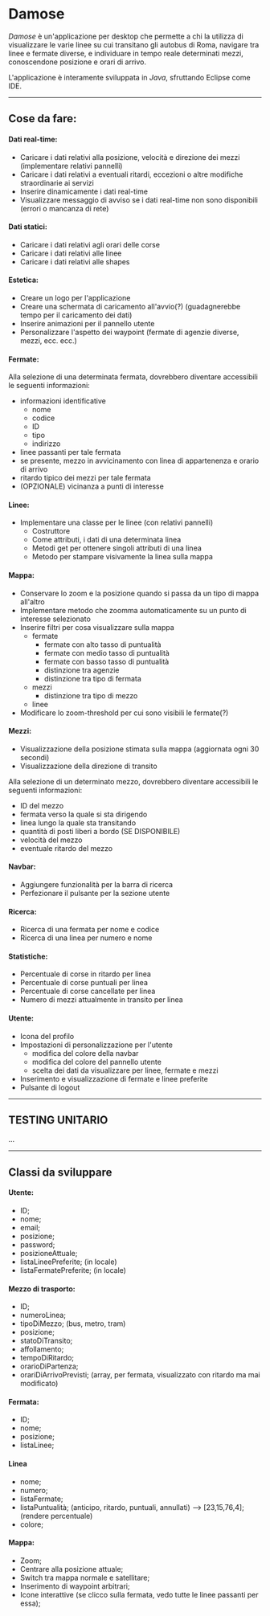 # Damose
*Damose* è un'applicazione per desktop che permette a chi la utilizza di visualizzare le varie linee su cui transitano gli autobus di Roma, navigare tra linee e fermate diverse, e individuare in tempo reale determinati mezzi, conoscendone posizione e orari di arrivo.

L'applicazione è interamente sviluppata in *Java*, sfruttando Eclipse come IDE. 

___

## Cose da fare:

#### Dati real-time:
- Caricare i dati relativi alla posizione, velocità e direzione dei mezzi (implementare relativi pannelli)
- Caricare i dati relativi a eventuali ritardi, eccezioni o altre modifiche straordinarie ai servizi
- Inserire dinamicamente i dati real-time
- Visualizzare messaggio di avviso se i dati real-time non sono disponibili (errori o mancanza di rete)

#### Dati statici:
- Caricare i dati relativi agli orari delle corse
- Caricare i dati relativi alle linee
- Caricare i dati relativi alle shapes

#### Estetica:
- Creare un logo per l'applicazione
- Creare una schermata di caricamento all'avvio(?) (guadagnerebbe tempo per il caricamento dei dati)
- Inserire animazioni per il pannello utente
- Personalizzare l'aspetto dei waypoint (fermate di agenzie diverse, mezzi, ecc. ecc.)

#### Fermate:
Alla selezione di una determinata fermata, dovrebbero diventare accessibili le seguenti informazioni:
- informazioni identificative
	- nome
	- codice
	- ID
	- tipo
	- indirizzo
- linee passanti per tale fermata
- se presente, mezzo in avvicinamento con linea di appartenenza e orario di arrivo
- ritardo tipico dei mezzi per tale fermata
- (OPZIONALE) vicinanza a punti di interesse

#### Linee:
- Implementare una classe per le linee (con relativi pannelli)
	- Costruttore
	- Come attributi, i dati di una determinata linea
	- Metodi get per ottenere singoli attributi di una linea
	- Metodo per stampare visivamente la linea sulla mappa

#### Mappa:
- Conservare lo zoom e la posizione quando si passa da un tipo di mappa all'altro
- Implementare metodo che zoomma automaticamente su un punto di interesse selezionato
- Inserire filtri per cosa visualizzare sulla mappa
	- fermate
		- fermate con alto tasso di puntualità
		- fermate con medio tasso di puntualità
		- fermate con basso tasso di puntualità
		- distinzione tra agenzie
		- distinzione tra tipo di fermata
	- mezzi
		- distinzione tra tipo di mezzo
	- linee
- Modificare lo zoom-threshold per cui sono visibili le fermate(?)

#### Mezzi:
- Visualizzazione della posizione stimata sulla mappa (aggiornata ogni 30 secondi)
- Visualizzazione della direzione di transito

Alla selezione di un determinato mezzo, dovrebbero diventare accessibili le seguenti informazioni:
- ID del mezzo
- fermata verso la quale si sta dirigendo
- linea lungo la quale sta transitando
- quantità di posti liberi a bordo (SE DISPONIBILE)
- velocità del mezzo
- eventuale ritardo del mezzo

#### Navbar:
- Aggiungere funzionalità per la barra di ricerca
- Perfezionare il pulsante per la sezione utente

#### Ricerca:
- Ricerca di una fermata per nome e codice
- Ricerca di una linea per numero e nome

#### Statistiche:
- Percentuale di corse in ritardo per linea
- Percentuale di corse puntuali per linea
- Percentuale di corse cancellate per linea
- Numero di mezzi attualmente in transito per linea

#### Utente:
- Icona del profilo
- Impostazioni di personalizzazione per l'utente
	- modifica del colore della navbar
	- modifica del colore del pannello utente
	- scelta dei dati da visualizzare per linee, fermate e mezzi
- Inserimento e visualizzazione di fermate e linee preferite
- Pulsante di logout
___

## TESTING UNITARIO
...
___

## Classi da sviluppare

#### Utente:
- ID;
- nome;
- email;
- posizione;
- password;
- posizioneAttuale;
- listaLineePreferite; (in locale)
- listaFermatePreferite; (in locale)

#### Mezzo di trasporto:
- ID;
- numeroLinea;
- tipoDiMezzo; (bus, metro, tram)
- posizione;
- statoDiTransito;
- affollamento;
- tempoDiRitardo;
- orarioDiPartenza;
- orariDiArrivoPrevisti; (array, per fermata, visualizzato con ritardo ma mai modificato)

#### Fermata:
- ID;
- nome; 
- posizione;
- listaLinee;

#### Linea
- nome;
- numero;
- listaFermate;
- listaPuntualità; (anticipo, ritardo, puntuali, annullati) —> [23,15,76,4]; (rendere percentuale)
- colore;

#### Mappa:
- Zoom;
- Centrare alla posizione attuale;
- Switch tra mappa normale e satellitare;
- Inserimento di waypoint arbitrari;
- Icone interattive (se clicco sulla fermata, vedo tutte le linee passanti per essa);